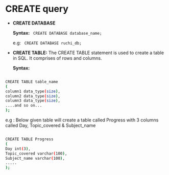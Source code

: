# CREATE query

- **CREATE DATABASE**

  **Syntax:** ` CREATE DATABASE database_name;`
  
  e.g: ` CREATE DATABASE ruchi_db;`

- **CREATE TABLE:** The CREATE TABLE statement is used to create a table in SQL. It comprises of rows and columns.

  **Syntax:** 
  
 ``` sh
 
CREATE TABLE table_name
(
column1 data_type(size),
column2 data_type(size),
column3 data_type(size),
....and so on...
);

```

e.g : Below given table will create a table called Progress with 3 columns called Day, Topic_covered & Subject_name

```sh

CREATE TABLE Progress
(
Day int(3),
Topic_covered varchar(100),
Subject_name varchar(100),
.....
);

```
